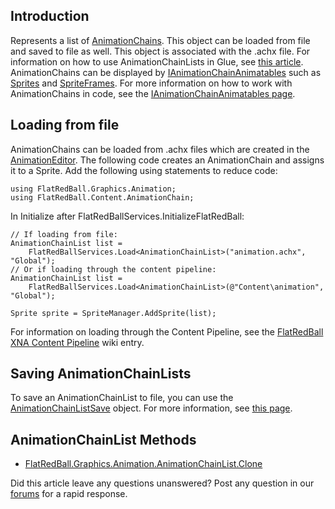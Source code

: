 ## Introduction

Represents a list of [AnimationChains](/frb/docs/index.php?title=FlatRedBall.Graphics.Animation.AnimationChain.md "FlatRedBall.Graphics.Animation.AnimationChain"). This object can be loaded from file and saved to file as well. This object is associated with the .achx file. For information on how to use AnimationChainLists in Glue, see [this article](/frb/docs/index.php?title=Glue:Tutorials:Using_Animation_Chains.md "Glue:Tutorials:Using Animation Chains"). AnimationChains can be displayed by [IAnimationChainAnimatables](/frb/docs/index.php?title=FlatRedBall.Graphics.Animation.IAnimationChainAnimatable.md "FlatRedBall.Graphics.Animation.IAnimationChainAnimatable") such as [Sprites](/frb/docs/index.php?title=FlatRedBall.Sprite.md "FlatRedBall.Sprite") and [SpriteFrames](/frb/docs/index.php?title=FlatRedBall.ManagedSpriteGroups.SpriteFrame.md "FlatRedBall.ManagedSpriteGroups.SpriteFrame"). For more information on how to work with AnimationChains in code, see the [IAnimationChainAnimatables page](/frb/docs/index.php?title=FlatRedBall.Graphics.Animation.IAnimationChainAnimatable.md "FlatRedBall.Graphics.Animation.IAnimationChainAnimatable").

## Loading from file

AnimationChains can be loaded from .achx files which are created in the [AnimationEditor](/AnimationEditorWiki.md). The following code creates an AnimationChain and assigns it to a Sprite. Add the following using statements to reduce code:

    using FlatRedBall.Graphics.Animation;
    using FlatRedBall.Content.AnimationChain;

In Initialize after FlatRedBallServices.InitializeFlatRedBall:

    // If loading from file:
    AnimationChainList list = 
        FlatRedBallServices.Load<AnimationChainList>("animation.achx", "Global");
    // Or if loading through the content pipeline:
    AnimationChainList list = 
        FlatRedBallServices.Load<AnimationChainList>(@"Content\animation", "Global"); 

    Sprite sprite = SpriteManager.AddSprite(list);

For information on loading through the Content Pipeline, see the [FlatRedBall XNA Content Pipeline](/frb/docs/index.php?title=FlatRedBall_XNA_Content_Pipeline.md "FlatRedBall XNA Content Pipeline") wiki entry.

## Saving AnimationChainLists

To save an AnimationChainList to file, you can use the [AnimationChainListSave](/frb/docs/index.php?title=FlatRedBall.Content.AnimationChain.AnimationChainListSave.md "FlatRedBall.Content.AnimationChain.AnimationChainListSave") object. For more information, see [this page](/frb/docs/index.php?title=FlatRedBall.Content.AnimationChain.AnimationChainListSave.md "FlatRedBall.Content.AnimationChain.AnimationChainListSave").

## AnimationChainList Methods

-   [FlatRedBall.Graphics.Animation.AnimationChainList.Clone](/frb/docs/index.php?title=FlatRedBall.Graphics.Animation.AnimationChain.mdList.Clone "FlatRedBall.Graphics.Animation.AnimationChainList.Clone")

Did this article leave any questions unanswered? Post any question in our [forums](/frb/forum/.md) for a rapid response.

